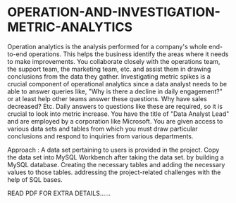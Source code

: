# OPERATION-AND-INVESTIGATION-METRIC-ANALYTICS
Operation analytics is the analysis performed for a company's whole end-to-end operations. This helps
the business identify the areas where it needs to make improvements. You collaborate closely with the
operations team, the support team, the marketing team, etc. and assist them in drawing conclusions
from the data they gather.
Investigating metric spikes is a crucial component of operational analytics since a data analyst needs
to be able to answer queries like, "Why is there a decline in daily engagement?" or at least help other
teams answer these questions. Why have sales decreased? Etc. Daily answers to questions like these
are required, so it is crucial to look into metric increase.
You have the title of "Data Analyst Lead" and are employed by a corporation like Microsoft. You are
given access to various data sets and tables from which you must draw particular conclusions and
respond to inquiries from various departments.


Approach :
A data set pertaining to users is provided in the project. Copy the data set into MySQL Workbench
after taking the data set. by building a MySQL database. Creating the necessary tables and adding the
necessary values to those tables. addressing the project-related challenges with the help of SQL bases.

READ PDF FOR EXTRA DETAILS......
